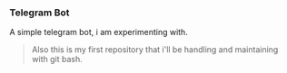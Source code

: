 ### Telegram Bot

A simple telegram bot, i am experimenting with.

> Also this is my first repository that i'll be handling and maintaining with git bash.